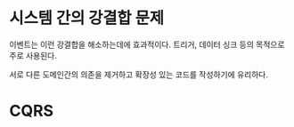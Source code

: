 시스템 간의 강결합 문제
=
이벤트는 이런 강결합을 해소하는데에 효과적이다.
트리거, 데이터 싱크 등의 목적으로 주로 사용된다.

서로 다른 도메인간의 의존을 제거하고 확장성 있는 코드를 작성하기에 유리하다.

CQRS
=

